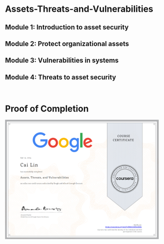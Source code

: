 # Assets-Threats-and-Vulnerabilities

## Module 1: Introduction to asset security

## Module 2: Protect organizational assets

## Module 3: Vulnerabilities in systems

## Module 4: Threats to asset security

<br>

# Proof of Completion

<img src="./certificate.png" width=800>